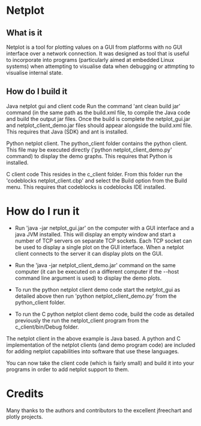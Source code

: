 # Netplot

## What is it

Netplot is a tool for plotting values on a GUI from platforms with no GUI
interface over a network connection. It was designed as tool that is 
useful to incorporate into programs (particularly aimed at embedded 
Linux systems) when attempting to visualise data when debugging or 
attmpting to visualise internal state.


## How do I build it

Java netplot gui and client code
Run the command 'ant clean build jar' command (in the same path as the 
build.xml file, to compile the Java code and build the output jar files. 
Once the build is complete the netplot_gui.jar and netplot_client_demo.jar
files should appear alongside the build.xml file. This requires that 
Java (SDK) and ant is installed.

Python netplot client.
The python_client folder contains the python client. This file may be
executed directly ('python netplot_client_demo.py' command) to display
the demo graphs. This requires that Python is installed.

C client code
This resides in the c_client folder. From this folder run the 
'codeblocks netplot_client.cbp' and select the Build option from the 
Build menu. This requires that codeblocks is codeblocks IDE installed.


# How do I run it

- Run 'java -jar netplot_gui.jar' on the computer with a GUI interface 
  and a java JVM installed. This will display an empty window and start
  a number of TCP servers on separate TCP sockets. Each TCP socket can
  be used to display a single plot on the GUI interface. When a netplot
  client connects to the server it can display plots on the GUI.
  
- Run the 'java -jar netplot_client_demo.jar' command on the same computer 
  (it can be executed on a different computer if the --host command line
  argument is used) to display the demo plots.
  
- To run the python netplot client demo code start the netplot_gui as
  detailed above then run 'python netplot_client_demo.py' from the 
  python_client folder.
  
- To run the C python netplot client demo code, build the code as
  detailed previously the run the netplot_client program from the 
  c_client/bin/Debug folder.
  
The netplot client in the above example is Java based. A python and C 
implementation of the netplot clients (and demo program code) are 
included for adding netplot capabilities into software that use 
these languages.

You can now take the client code (which is fairly small) and build
it into your programs in order to add netplot support to them.

# Credits
Many thanks to the authors and contributors to the excellent jfreechart and plotly projects.
